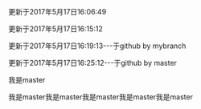 
更新于2017年5月17日16:06:49


更新于2017年5月17日16:15:12

更新于2017年5月17日16:19:13---于github by mybranch


更新于2017年5月17日16:25:12---于github by master

我是master

我是master我是master我是master我是master我是master
